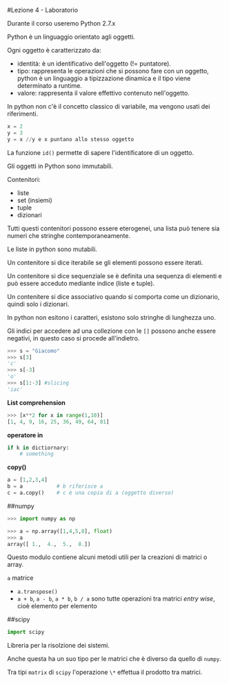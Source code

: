#Lezione 4 - Laboratorio

Durante il corso useremo Python 2.7.x

Python è un linguaggio orientato agli oggetti.

Ogni oggetto è caratterizzato da:

- identità: è un identificativo dell'oggetto (!= puntatore).
- tipo: rappresenta le operazioni che si possono fare con un oggetto, python è un linguaggio a tipizzazione dinamica e il tipo viene determinato a runtime.
- valore: rappresenta il valore effettivo contenuto nell'oggetto.

In python non c'è il concetto classico di variabile, ma vengono usati dei riferimenti.

```python
x = 2
y = 3
y = x //y e x puntano allo stesso oggetto
```

La funzione `id()` permette di sapere l'identificatore di un oggetto.

Gli oggetti in Python sono immutabili.

Contenitori:

- liste
- set (insiemi)
- tuple
- dizionari

Tutti questi contenitori possono essere eterogenei, una lista può tenere sia numeri che stringhe contemporaneamente.

Le liste in python sono mutabili.

Un contenitore si dice iterabile se gli elementi possono essere iterati.

Un contenitore si dice sequenziale se è definita una sequenza di elementi e può essere acceduto mediante indice (liste e tuple).

Un contenitere si dice associativo quando si comporta come un dizionario, quindi solo i dizionari.  

In python non esitono i caratteri, esistono solo stringhe di lunghezza uno.

Gli indici per accedere ad una collezione con le `[]` possono anche essere negativi, in questo caso si procede all'indietro.

```python
>>> s = "Giacomo"
>>> s[3]
'c'
>>> s[-3]
'o'
>>> s[1:-3] #slicing
'iac'
```

**List comprehension**

```python
>>> [x**2 for x in range(1,10)]
[1, 4, 9, 16, 25, 36, 49, 64, 81]
```

**operatore in**
```python
if k in dictiornary:
	# something
```

**copy()**

```python
a = [1,2,3,4]
b = a			# b riferisce a 
c = a.copy()	# c è una copia di a (oggetto diverso)
```
##numpy

```python
>>> import numpy as np

>>> a = np.array([1,4,5,8], float)
>>> a
array([ 1.,  4.,  5.,  8.])
```

Questo modulo contiene alcuni metodi utili per la creazioni di matrici o array.

`a` matrice
- `a.transpose()`
- `a + b`, `a - b`, `a * b`, `b / a` sono tutte operazioni tra matrici _entry wise_, cioè elemento per elemento 

##scipy

```python
import scipy
```

Libreria per la risolzione dei sistemi.

Anche questa ha un suo tipo per le matrici che è diverso da quello di `numpy`.

Tra tipi `matrix` di `scipy` l'operazione `\*` effettua il prodotto tra matrici.



















